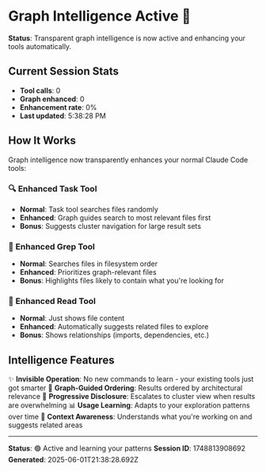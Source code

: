 # Graph Intelligence Active 🧠

**Status**: Transparent graph intelligence is now active and enhancing your tools automatically.

## Current Session Stats

- **Tool calls**: 0
- **Graph enhanced**: 0
- **Enhancement rate**: 0%
- **Last updated**: 5:38:28 PM

## How It Works

Graph intelligence now transparently enhances your normal Claude Code tools:

### 🔍 Enhanced Task Tool
- **Normal**: Task tool searches files randomly
- **Enhanced**: Graph guides search to most relevant files first
- **Bonus**: Suggests cluster navigation for large result sets

### 🎯 Enhanced Grep Tool
- **Normal**: Searches files in filesystem order
- **Enhanced**: Prioritizes graph-relevant files
- **Bonus**: Highlights files likely to contain what you're looking for

### 📖 Enhanced Read Tool
- **Normal**: Just shows file content
- **Enhanced**: Automatically suggests related files to explore
- **Bonus**: Shows relationships (imports, dependencies, etc.)

## Intelligence Features

✨ **Invisible Operation**: No new commands to learn - your existing tools just got smarter
🎯 **Graph-Guided Ordering**: Results ordered by architectural relevance
🔄 **Progressive Disclosure**: Escalates to cluster view when results are overwhelming
📊 **Usage Learning**: Adapts to your exploration patterns over time
🧠 **Context Awareness**: Understands what you're working on and suggests related areas

---

**Status**: 🟢 Active and learning your patterns
**Session ID**: 1748813908692
**Generated**: 2025-06-01T21:38:28.692Z
